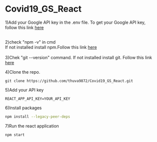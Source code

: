 # Covid19_GS_React
1)Add your Google API key in the .env file.
To get your Google API key, follow this link [here](https://www.youtube.com/watch?v=OGTG1l7yin4&ab_channel=themesCode)<br/><br/>

2)check "npm -v" in cmd<br/>
If not installed install npm.Follow this link [here](https://phoenixnap.com/kb/install-node-js-npm-on-windows)<br/><br/>
3)Chek "git --version" command. If not installed install git. Follow this link [here](https://phoenixnap.com/kb/how-to-install-git-windows)

4)Clone the repo.<br/>

```
git clone https://github.com/thuva9872/Covid19_GS_React.git
```

5)Add your API key
```
REACT_APP_API_KEY=YOUR_API_KEY
```
6)Install packages
```bash
npm install --legacy-peer-deps
```
7)Run the react application
```bash
npm start
```
